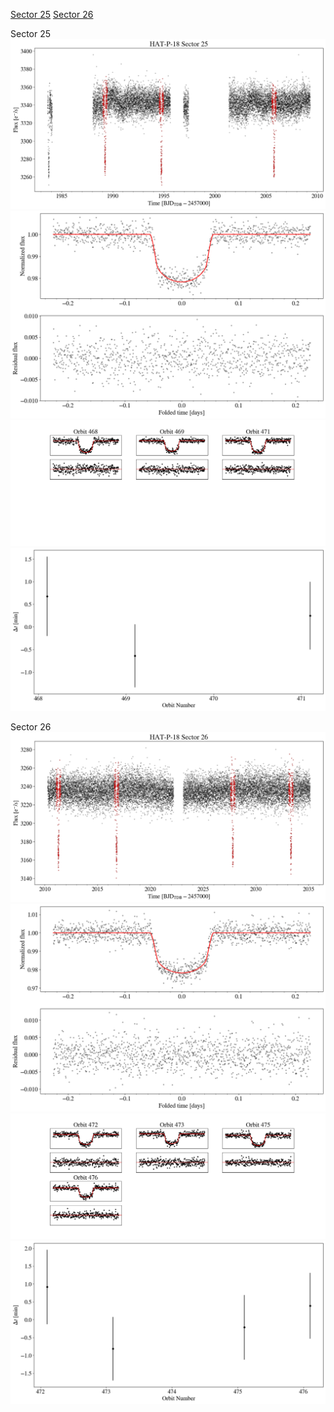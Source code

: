 [Sector 25](#sector25)
[Sector 26](#sector26)

<a name = "sector25"></a>
Sector 25
![alt text](/tt/HAT-P-18_Sector_25/HAT-P-18_Sector_25_a_TimeSeries.png)
![alt text](/tt/HAT-P-18_Sector_25/HAT-P-18_Sector_25_b_FoldedLightCurve.png)
![alt text](/tt/HAT-P-18_Sector_25/HAT-P-18_Sector_25_b_IndividualTransitsWithFit.png)
![alt text](/tt/HAT-P-18_Sector_25/HAT-P-18_Sector_25_c_TimingResiduals.png)

<a name = "sector26"></a>
Sector 26
![alt text](/tt/HAT-P-18_Sector_26/HAT-P-18_Sector_26_a_TimeSeries.png)
![alt text](/tt/HAT-P-18_Sector_26/HAT-P-18_Sector_26_b_FoldedLightCurve.png)
![alt text](/tt/HAT-P-18_Sector_26/HAT-P-18_Sector_26_b_IndividualTransitsWithFit.png)
![alt text](/tt/HAT-P-18_Sector_26/HAT-P-18_Sector_26_c_TimingResiduals.png)

